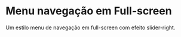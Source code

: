 # Menu navegação em Full-screen

Um estilo menu de navegação em full-screen com efeito slider-right.